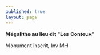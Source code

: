 ```yaml
---
published: true
layout: page
---
```

**Mégalithe au lieu dit "Les Contoux"**

Monument inscrit, Inv MH
